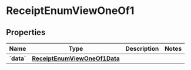 
# ReceiptEnumViewOneOf1

## Properties
| Name | Type | Description | Notes |
| ------------ | ------------- | ------------- | ------------- |
| **&#x60;data&#x60;** | [**ReceiptEnumViewOneOf1Data**](ReceiptEnumViewOneOf1Data.md) |  |  |



